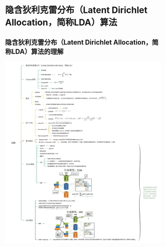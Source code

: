 # 隐含狄利克雷分布（Latent Dirichlet Allocation，简称LDA）算法
## 隐含狄利克雷分布（Latent Dirichlet Allocation，简称LDA）算法的理解
![](./LDA.jpg)
